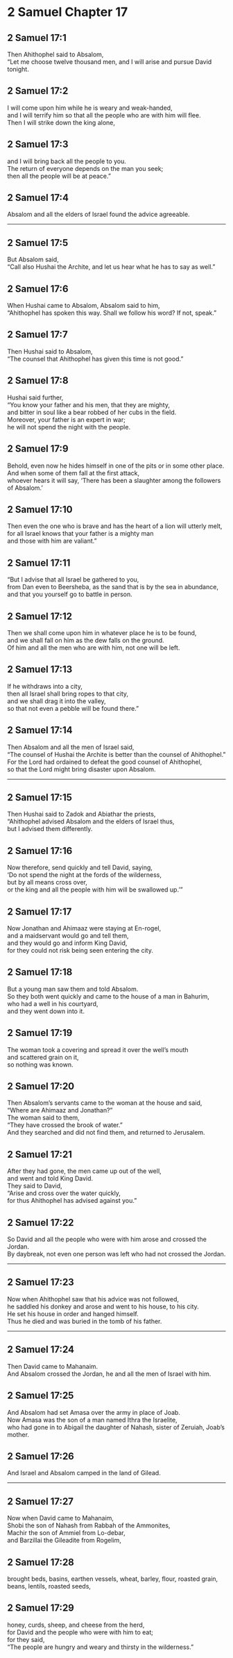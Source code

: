 # 2 Samuel Chapter 17

## 2 Samuel 17:1

Then Ahithophel said to Absalom,  
“Let me choose twelve thousand men, and I will arise and pursue David tonight.

## 2 Samuel 17:2

I will come upon him while he is weary and weak-handed,  
and I will terrify him so that all the people who are with him will flee.  
Then I will strike down the king alone,

## 2 Samuel 17:3

and I will bring back all the people to you.  
The return of everyone depends on the man you seek;  
then all the people will be at peace.”

## 2 Samuel 17:4

Absalom and all the elders of Israel found the advice agreeable.

---

## 2 Samuel 17:5

But Absalom said,  
“Call also Hushai the Archite, and let us hear what he has to say as well.”

## 2 Samuel 17:6

When Hushai came to Absalom, Absalom said to him,  
“Ahithophel has spoken this way. Shall we follow his word? If not, speak.”

## 2 Samuel 17:7

Then Hushai said to Absalom,  
“The counsel that Ahithophel has given this time is not good.”

## 2 Samuel 17:8

Hushai said further,  
“You know your father and his men, that they are mighty,  
and bitter in soul like a bear robbed of her cubs in the field.  
Moreover, your father is an expert in war;  
he will not spend the night with the people.

## 2 Samuel 17:9

Behold, even now he hides himself in one of the pits or in some other place.  
And when some of them fall at the first attack,  
whoever hears it will say, ‘There has been a slaughter among the followers of Absalom.’

## 2 Samuel 17:10

Then even the one who is brave and has the heart of a lion will utterly melt,  
for all Israel knows that your father is a mighty man  
and those with him are valiant.”

## 2 Samuel 17:11

“But I advise that all Israel be gathered to you,  
from Dan even to Beersheba, as the sand that is by the sea in abundance,  
and that you yourself go to battle in person.

## 2 Samuel 17:12

Then we shall come upon him in whatever place he is to be found,  
and we shall fall on him as the dew falls on the ground.  
Of him and all the men who are with him, not one will be left.

## 2 Samuel 17:13

If he withdraws into a city,  
then all Israel shall bring ropes to that city,  
and we shall drag it into the valley,  
so that not even a pebble will be found there.”

## 2 Samuel 17:14

Then Absalom and all the men of Israel said,  
“The counsel of Hushai the Archite is better than the counsel of Ahithophel.”  
For the Lord had ordained to defeat the good counsel of Ahithophel,  
so that the Lord might bring disaster upon Absalom.

---

## 2 Samuel 17:15

Then Hushai said to Zadok and Abiathar the priests,  
“Ahithophel advised Absalom and the elders of Israel thus,  
but I advised them differently.

## 2 Samuel 17:16

Now therefore, send quickly and tell David, saying,  
‘Do not spend the night at the fords of the wilderness,  
but by all means cross over,  
or the king and all the people with him will be swallowed up.’”

## 2 Samuel 17:17

Now Jonathan and Ahimaaz were staying at En-rogel,  
and a maidservant would go and tell them,  
and they would go and inform King David,  
for they could not risk being seen entering the city.

## 2 Samuel 17:18

But a young man saw them and told Absalom.  
So they both went quickly and came to the house of a man in Bahurim,  
who had a well in his courtyard,  
and they went down into it.

## 2 Samuel 17:19

The woman took a covering and spread it over the well’s mouth  
and scattered grain on it,  
so nothing was known.

## 2 Samuel 17:20

Then Absalom’s servants came to the woman at the house and said,  
“Where are Ahimaaz and Jonathan?”  
The woman said to them,  
“They have crossed the brook of water.”  
And they searched and did not find them, and returned to Jerusalem.

## 2 Samuel 17:21

After they had gone, the men came up out of the well,  
and went and told King David.  
They said to David,  
“Arise and cross over the water quickly,  
for thus Ahithophel has advised against you.”

## 2 Samuel 17:22

So David and all the people who were with him arose and crossed the Jordan.  
By daybreak, not even one person was left who had not crossed the Jordan.

---

## 2 Samuel 17:23

Now when Ahithophel saw that his advice was not followed,  
he saddled his donkey and arose and went to his house, to his city.  
He set his house in order and hanged himself.  
Thus he died and was buried in the tomb of his father.

---

## 2 Samuel 17:24

Then David came to Mahanaim.  
And Absalom crossed the Jordan, he and all the men of Israel with him.

## 2 Samuel 17:25

And Absalom had set Amasa over the army in place of Joab.  
Now Amasa was the son of a man named Ithra the Israelite,  
who had gone in to Abigail the daughter of Nahash, sister of Zeruiah, Joab’s mother.

## 2 Samuel 17:26

And Israel and Absalom camped in the land of Gilead.

---

## 2 Samuel 17:27

Now when David came to Mahanaim,  
Shobi the son of Nahash from Rabbah of the Ammonites,  
Machir the son of Ammiel from Lo-debar,  
and Barzillai the Gileadite from Rogelim,

## 2 Samuel 17:28

brought beds, basins, earthen vessels, wheat, barley, flour, roasted grain,  
beans, lentils, roasted seeds,

## 2 Samuel 17:29

honey, curds, sheep, and cheese from the herd,  
for David and the people who were with him to eat;  
for they said,  
“The people are hungry and weary and thirsty in the wilderness.”
